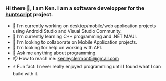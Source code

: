 ### Hi there 👋, I am Ken. I am a software developper for the [huntscript](https://github.com/huntscript/) project.

<!--
**kenleyclermont/kenleyclermont** is a ✨ _special_ ✨ repository because its `README.md` (this file) appears on your GitHub profile.

Here are some ideas to get you started:
- ✨ [huntscript](https://github.com/huntscript/)
- 😄 Pronouns: ...
- ⚡ Fun fact: ...
-->

- 🔭 I’m currently working on desktop/mobile/web application projects using Android Studio and Visual Studio Community.
- 🌱 I’m currently learning C++ programming and .NET MAUI.
- 👯 I’m looking to collaborate on Mobile Application projects.
- 🤔 I’m looking for help on working with API.
- 💬 Ask me anything about programming.
- 📫 How to reach me: kenleyclermont5@gmail.com
- ⚡ Fun fact: I never really enjoyed programming until I found what I can build with it.
